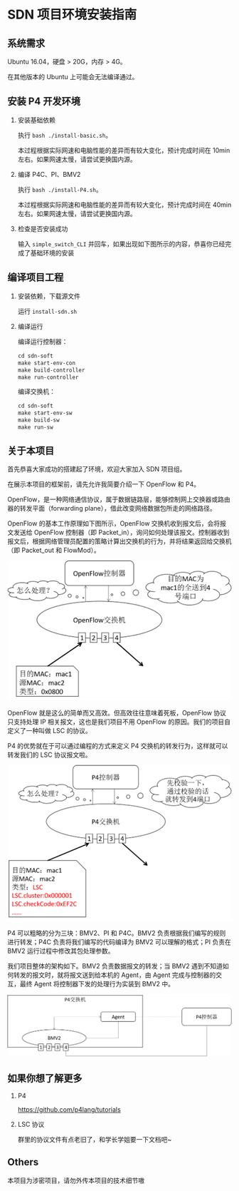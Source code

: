 # SDN 项目环境安装指南
## 系统需求
Ubuntu 16.04，硬盘 > 20G，内存 > 4G。

在其他版本的 Ubuntu 上可能会无法编译通过。

## 安装 P4 开发环境
1. 安装基础依赖

    执行 `bash ./install-basic.sh`。

    本过程根据实际网速和电脑性能的差异而有较大变化，预计完成时间在 10min 左右。如果网速太慢，请尝试更换国内源。


2.  编译 P4C、PI、BMV2

    执行 `bash ./install-P4.sh`。

    本过程根据实际网速和电脑性能的差异而有较大变化，预计完成时间在 40min 左右。如果网速太慢，请尝试更换国内源。

3. 检查是否安装成功

    输入 `simple_switch_CLI` 并回车，如果出现如下图所示的内容，恭喜你已经完成了基础环境的安装

## 编译项目工程
1. 安装依赖，下载源文件

    运行 `install-sdn.sh`

2. 编译运行

    编译运行控制器：
    ```
    cd sdn-soft
    make start-env-con
    make build-controller
    make run-controller
    ```

    编译交换机：
    ```
    cd sdn-soft
    make start-env-sw
    make build-sw
    make run-sw
    ```

## 关于本项目
首先恭喜大家成功的搭建起了环境，欢迎大家加入 SDN 项目组。

在展示本项目的框架前，请先允许我简要介绍一下 OpenFlow 和 P4。

OpenFlow，是一种网络通信协议，属于数据链路层，能够控制网上交换器或路由器的转发平面（forwarding plane），借此改变网络数据包所走的网络路径。

OpenFlow 的基本工作原理如下图所示，OpenFlow 交换机收到报文后，会将报文发送给 OpenFlow 控制器（即 Packet_in），询问如何处理该报文。控制器收到报文后，根据网络管理员配置的策略计算出交换机的行为，并将结果返回给交换机（即 Packet_out 和 FlowMod）。

![](openflow.png)

OpenFlow 就是这么的简单而又高效。但高效往往意味着死板，OpenFlow 协议只支持处理 IP 相关报文，这也是我们项目不用 OpenFlow 的原因。我们的项目自定义了一种叫做 LSC 的协议。

P4 的优势就在于可以通过编程的方式来定义 P4 交换机的转发行为，这样就可以转发我们的 LSC 协议报文啦。

![](p4.png)

P4 可以粗略的分为三块：BMV2、PI 和 P4C。BMV2 负责根据我们编写的规则进行转发；P4C 负责将我们编写的代码编译为 BMV2 可以理解的格式；PI 负责在 BMV2 运行过程中修改其包处理参数。

我们项目整体的架构如下。BMV2 负责数据报文的转发；当 BMV2 遇到不知道如何转发的报文时，就将报文送到给本机的 Agent，由 Agent 完成与控制器的交互，最终 Agent 将控制器下发的处理行为实装到 BMV2 中。

![](struct.png)

## 如果你想了解更多
1. P4

    https://github.com/p4lang/tutorials

2. LSC 协议

    群里的协议文件有点老旧了，和学长学姐要一下文档吧~



## Others
本项目为涉密项目，请勿外传本项目的技术细节嗷
